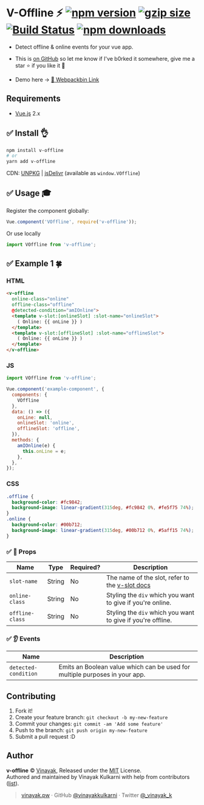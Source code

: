 # V-Offline :zap: <a href="http://npmjs.org/package/v-offline"><img src="https://img.shields.io/npm/v/v-offline.svg" alt="npm version"></a> <a href="https://github.com/vinayakkulkarni/v-offline/releases/latest"><img src="http://img.badgesize.io/vinayakkulkarni/v-offline/master/dist/v-offline.min.js?compression=gzip" alt="gzip size"></a> <a href="https://travis-ci.org/vinayakkulkarni/v-offline"><img src="https://travis-ci.org/vinayakkulkarni/v-offline.svg?branch=master" alt="Build Status"></a> <a href="http://npm-stat.com/charts.html?package=v-offline"><img src="https://img.shields.io/npm/dm/v-offline.svg" alt="npm downloads"></a>

* Detect offline & online events for your vue app.

* This is [on GitHub](https://github.com/vinayakkulkarni/v-offline) so let me know if I've b0rked it somewhere, give me a star :star: if you like it :beers:

* Demo here -> [💯 Webpackbin Link](https://goo.gl/Pq6Tky)

## Requirements

* [Vue.js](https://vuejs.org/) 2.x

## :white_check_mark: Install :ok_hand:

```bash
npm install v-offline
# or
yarn add v-offline
```

CDN: [UNPKG](https://unpkg.com/v-offline/dist/) | [jsDelivr](https://cdn.jsdelivr.net/npm/v-offline/dist/) (available as `window.VOffline`)

## :white_check_mark: Usage :mortar_board:

Register the component globally:

```javascript
Vue.component('VOffline', require('v-offline'));
```

Or use locally

```javascript
import VOffline from 'v-offline';
```

## :white_check_mark: Example 1 :four_leaf_clover:

### HTML
```html
<v-offline
  online-class="online"
  offline-class="offline"
  @detected-condition="amIOnline">
  <template v-slot:[onlineSlot] :slot-name="onlineSlot">
    ( Online: {{ onLine }} )
  </template>
  <template v-slot:[offlineSlot] :slot-name="offlineSlot">
    ( Online: {{ onLine }} )
  </template>
</v-offline>
```

### JS
```javascript
import VOffline from 'v-offline';

Vue.component('example-component', {
  components: {
    VOffline
  },
  data: () => ({
    onLine: null,
    onlineSlot: 'online',
    offlineSlot: 'offline',
  }),
  methods: {
    amIOnline(e) {
      this.onLine = e;
    },
  },
});
```

### CSS
```css
.offline {
  background-color: #fc9842;
  background-image: linear-gradient(315deg, #fc9842 0%, #fe5f75 74%);
}
.online {
  background-color: #00b712;
  background-image: linear-gradient(315deg, #00b712 0%, #5aff15 74%);
}
```

### :white_check_mark: :book: Props

| Name            | Type   | Required? | Description                                                 |
| --------------  | ------ | --------- | ----------------------------------------------------------- |
| `slot-name`     | String | No        | The name of the slot, refer to the [v-slot docs](https://vuejs.org/v2/guide/components-slots.html#Dynamic-Slot-Names)    |
| `online-class`  | String | No        | Styling the `div` which you want to give if you're online.  |
| `offline-class` | String | No        | Styling the `div` which you want to give if you're offline. |

### :white_check_mark: :ear: Events

| Name                 | Description                                                                 |
| -------------------- | --------------------------------------------------------------------------- |
| `detected-condition` | Emits an Boolean value which can be used for multiple purposes in your app. |

## Contributing

1.  Fork it!
2.  Create your feature branch: `git checkout -b my-new-feature`
3.  Commit your changes: `git commit -am 'Add some feature'`
4.  Push to the branch: `git push origin my-new-feature`
5.  Submit a pull request :D

## Author

**v-offline** © [Vinayak](https://github.com/vinayakkulkarni), Released under the [MIT](./LICENSE) License.<br>
Authored and maintained by Vinayak Kulkarni with help from contributors ([list](https://github.com/vinayakkulkarni/v-offline/contributors)).

> [vinayak.pw](https://vinayak.pw) · GitHub [@vinayakkulkarni](https://github.com/vinayakkulkarni) · Twitter [@\_vinayak_k](https://twitter.com/_vinayak_k)
